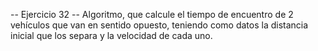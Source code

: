 -- Ejercicio 32 --
Algoritmo, que calcule el tiempo de encuentro de 2 vehículos
que van en sentido opuesto, teniendo como datos la distancia
inicial que los separa y la velocidad de cada uno.